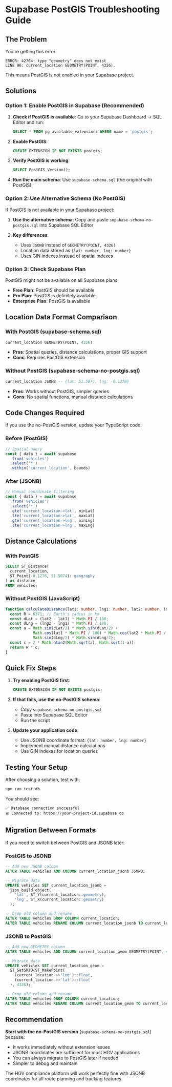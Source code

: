 # Supabase PostGIS Troubleshooting Guide

## The Problem

You're getting this error:
```
ERROR: 42704: type "geometry" does not exist
LINE 96: current_location GEOMETRY(POINT, 4326),
```

This means PostGIS is not enabled in your Supabase project.

## Solutions

### Option 1: Enable PostGIS in Supabase (Recommended)

1. **Check if PostGIS is available**:
   Go to your Supabase Dashboard → SQL Editor and run:
   ```sql
   SELECT * FROM pg_available_extensions WHERE name = 'postgis';
   ```

2. **Enable PostGIS**:
   ```sql
   CREATE EXTENSION IF NOT EXISTS postgis;
   ```

3. **Verify PostGIS is working**:
   ```sql
   SELECT PostGIS_Version();
   ```

4. **Run the main schema**:
   Use `supabase-schema.sql` (the original with PostGIS)

### Option 2: Use Alternative Schema (No PostGIS)

If PostGIS is not available in your Supabase project:

1. **Use the alternative schema**:
   Copy and paste `supabase-schema-no-postgis.sql` into Supabase SQL Editor

2. **Key differences**:
   - Uses `JSONB` instead of `GEOMETRY(POINT, 4326)`
   - Location data stored as `{lat: number, lng: number}`
   - Uses GIN indexes instead of spatial indexes

### Option 3: Check Supabase Plan

PostGIS might not be available on all Supabase plans:

- **Free Plan**: PostGIS should be available
- **Pro Plan**: PostGIS is definitely available
- **Enterprise Plan**: PostGIS is available

## Location Data Format Comparison

### With PostGIS (supabase-schema.sql)
```sql
current_location GEOMETRY(POINT, 4326)
```
- **Pros**: Spatial queries, distance calculations, proper GIS support
- **Cons**: Requires PostGIS extension

### Without PostGIS (supabase-schema-no-postgis.sql)
```sql
current_location JSONB -- {lat: 51.5074, lng: -0.1278}
```
- **Pros**: Works without PostGIS, simpler queries
- **Cons**: No spatial functions, manual distance calculations

## Code Changes Required

If you use the no-PostGIS version, update your TypeScript code:

### Before (PostGIS)
```typescript
// Spatial query
const { data } = await supabase
  .from('vehicles')
  .select('*')
  .within('current_location', bounds)
```

### After (JSONB)
```typescript
// Manual coordinate filtering
const { data } = await supabase
  .from('vehicles')
  .select('*')
  .gte('current_location->lat', minLat)
  .lte('current_location->lat', maxLat)
  .gte('current_location->lng', minLng)
  .lte('current_location->lng', maxLng)
```

## Distance Calculations

### With PostGIS
```sql
SELECT ST_Distance(
  current_location,
  ST_Point(-0.1278, 51.5074)::geography
) as distance
FROM vehicles;
```

### Without PostGIS (JavaScript)
```typescript
function calculateDistance(lat1: number, lng1: number, lat2: number, lng2: number): number {
  const R = 6371; // Earth's radius in km
  const dLat = (lat2 - lat1) * Math.PI / 180;
  const dLng = (lng2 - lng1) * Math.PI / 180;
  const a = Math.sin(dLat/2) * Math.sin(dLat/2) +
            Math.cos(lat1 * Math.PI / 180) * Math.cos(lat2 * Math.PI / 180) *
            Math.sin(dLng/2) * Math.sin(dLng/2);
  const c = 2 * Math.atan2(Math.sqrt(a), Math.sqrt(1-a));
  return R * c;
}
```

## Quick Fix Steps

1. **Try enabling PostGIS first**:
   ```sql
   CREATE EXTENSION IF NOT EXISTS postgis;
   ```

2. **If that fails, use the no-PostGIS schema**:
   - Copy `supabase-schema-no-postgis.sql`
   - Paste into Supabase SQL Editor
   - Run the script

3. **Update your application code**:
   - Use JSONB coordinate format: `{lat: number, lng: number}`
   - Implement manual distance calculations
   - Use GIN indexes for location queries

## Testing Your Setup

After choosing a solution, test with:

```bash
npm run test:db
```

You should see:
```
✅ Database connection successful
📊 Connected to: https://your-project-id.supabase.co
```

## Migration Between Formats

If you need to switch between PostGIS and JSONB later:

### PostGIS to JSONB
```sql
-- Add new JSONB column
ALTER TABLE vehicles ADD COLUMN current_location_jsonb JSONB;

-- Migrate data
UPDATE vehicles SET current_location_jsonb = 
  json_build_object(
    'lat', ST_Y(current_location::geometry),
    'lng', ST_X(current_location::geometry)
  );

-- Drop old column and rename
ALTER TABLE vehicles DROP COLUMN current_location;
ALTER TABLE vehicles RENAME COLUMN current_location_jsonb TO current_location;
```

### JSONB to PostGIS
```sql
-- Add new GEOMETRY column
ALTER TABLE vehicles ADD COLUMN current_location_geom GEOMETRY(POINT, 4326);

-- Migrate data
UPDATE vehicles SET current_location_geom = 
  ST_SetSRID(ST_MakePoint(
    (current_location->>'lng')::float,
    (current_location->>'lat')::float
  ), 4326);

-- Drop old column and rename
ALTER TABLE vehicles DROP COLUMN current_location;
ALTER TABLE vehicles RENAME COLUMN current_location_geom TO current_location;
```

## Recommendation

**Start with the no-PostGIS version** (`supabase-schema-no-postgis.sql`) because:
- It works immediately without extension issues
- JSONB coordinates are sufficient for most HGV applications
- You can always migrate to PostGIS later if needed
- Simpler to debug and maintain

The HGV compliance platform will work perfectly fine with JSONB coordinates for all route planning and tracking features.
